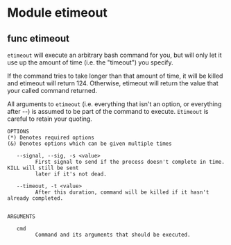 # Module etimeout


## func etimeout

`etimeout` will execute an arbitrary bash command for you, but will only let it use up the amount of time (i.e. the
"timeout") you specify.

If the command tries to take longer than that amount of time, it will be killed and etimeout will return 124.
Otherwise, etimeout will return the value that your called command returned.

All arguments to `etimeout` (i.e. everything that isn't an option, or everything after --) is assumed to be part of the
command to execute. `Etimeout` is careful to retain your quoting.

```Groff
OPTIONS
(*) Denotes required options
(&) Denotes options which can be given multiple times

   --signal, --sig, -s <value>
         First signal to send if the process doesn't complete in time. KILL will still be sent
         later if it's not dead.

   --timeout, -t <value>
         After this duration, command will be killed if it hasn't already completed.


ARGUMENTS

   cmd
         Command and its arguments that should be executed.
```
